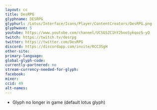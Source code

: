 ```yaml
---
layout: cc
title: DesRPG
glyphname: DESRPG
glyphurl: /Lotus/Interface/Icons/Player/ContentCreators/DesRPG.png
glyphwave: 5
youtube: https://www.youtube.com/channel/UCSG5ZC1hY2booSykqoz5-yQ
twitch: https://twitch.tv/desrpg
twitter: https://twitter.com/DesRPG
discord: https://discordapp.com/invite/RCC3SgH
other-site:
primary-language:
global-glyph-code:
currently-partnered: no
stream-currency-needed-for-glyph:
facebook:
mixer:
ccid: 49
alt-names:
---
```

* Glyph no longer in game (default lotus glyph)
